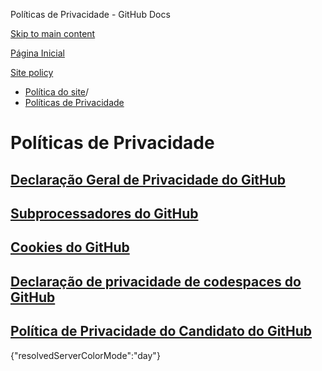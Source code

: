 Políticas de Privacidade - GitHub Docs

[Skip to main content](#main-content)

[Página Inicial](/pt)

[Site policy](/pt/site-policy)

* [Política do site](/pt/site-policy)/
* [Políticas de Privacidade](/pt/site-policy/privacy-policies)

Políticas de Privacidade
==========

[Declaração Geral de Privacidade do GitHub](/pt/site-policy/privacy-policies/github-general-privacy-statement)
----------

[Subprocessadores do GitHub](/pt/site-policy/privacy-policies/github-subprocessors)
----------

[Cookies do GitHub](/pt/site-policy/privacy-policies/github-cookies)
----------

[Declaração de privacidade de codespaces do GitHub](/pt/site-policy/privacy-policies/github-codespaces-privacy-statement)
----------

[Política de Privacidade do Candidato do GitHub](/pt/site-policy/privacy-policies/github-candidate-privacy-policy)
----------

{"resolvedServerColorMode":"day"}
